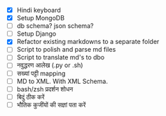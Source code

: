 - [x] Hindi keyboard
- [x] Setup MongoDB
- [ ] db schema? json schema?
- [ ] Setup Django
- [x] Refactor existing markdowns to a separate folder
- [ ] Script to polish and parse md files
- [ ] Script to translate md's to dbo
- [ ] नवुद्धरण आलेख (.py or .sh)
- [ ] सख्यां पट्टी mapping
- [ ] MD to XML. With XML Schema.
- [ ] bash/zsh प्रदर्शन शोधन
- [ ] बिदुं ठीक करें
- [ ] भौतिक कुजींयों की सज्ञां पता करें